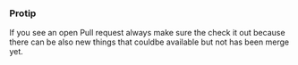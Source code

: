 ### Protip
If you see an open Pull request always make sure the check it out because there can be also new things that couldbe available but not has been merge yet.

